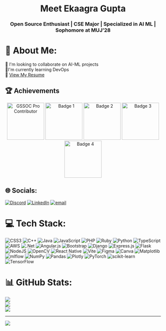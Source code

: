 <h1 align="center">Meet Ekaagra Gupta</h1>
<h3 align="center">Open Source Enthusiast | CSE Major | Specialized in AI ML | Sophomore at MUJ’28 </h3>


# 💫 About Me:
 👯 l'm looking to collaborate on AI-ML projects <br>🤝I'm currently learning DevOps<br>📄 [View My Resume](resume_eg.pdf)

 
## 🏆 Achievements

<p align="center">

  <!-- GSSoC badge -->
  <img  src="https://camo.githubusercontent.com/69ea65063154c89628074f425ae8f2ba5d53f61eaff769f0f26b311fd1afaf13/68747470733a2f2f64726976652e676f6f676c652e636f6d2f75633f6578706f72743d766965772669643d312d423376613362616c48593775706f4e336e684e456e6a317846687a62637372" alt="GSSOC Pro Contributor" width="120"/>
    <img src="https://github.githubassets.com/assets/pull-shark-default-498c279a747d.png" alt="Badge 1" width="120"/>
      <img src="https://camo.githubusercontent.com/edbcf659286e6f3d192b959287f3cd29400d321c6ec9538d9059ade0010c6ea6/68747470733a2f2f64726976652e676f6f676c652e636f6d2f75633f6578706f72743d766965772669643d31544934585352465566414e5235766e7579596871466638655776486c6f655832" alt="Badge 2" width="120"/>
  <img src="https://camo.githubusercontent.com/f2fc12f7bdbd767fdefd77d8d11d10e6f6701fdb541d2e94f0b89ee5f4f07516/68747470733a2f2f64726976652e676f6f676c652e636f6d2f75633f6578706f72743d766965772669643d314d6c554d3252497164385130656b3637704d6e544e716c69716d4b4e4432526b" alt="Badge 3" width="120"/>
  <img src="https://camo.githubusercontent.com/a86d539ce73204634d952ba379d1bff7f6c8312fcb1ee78a0e2190c6755d5bc6/68747470733a2f2f64726976652e676f6f676c652e636f6d2f75633f6578706f72743d766965772669643d31783265594b346f71696845585a6f515f65576e41674d306a586368595a705934" alt="Badge 4" width="120"/>



</p>


## 🌐 Socials:
[![Discord](https://img.shields.io/badge/Discord-%237289DA.svg?logo=discord&logoColor=white)](https://discord.gg/ekaagragupta) [![LinkedIn](https://img.shields.io/badge/LinkedIn-%230077B5.svg?logo=linkedin&logoColor=white)](https://linkedin.com/in/ekaagragupta) [![email](https://img.shields.io/badge/Email-D14836?logo=gmail&logoColor=white)](mailto:ekaagrag2006@gmail.com) 

# 💻 Tech Stack:
![CSS3](https://img.shields.io/badge/css3-%231572B6.svg?style=for-the-badge&logo=css3&logoColor=white) ![C++](https://img.shields.io/badge/c++-%2300599C.svg?style=for-the-badge&logo=c%2B%2B&logoColor=white) ![Java](https://img.shields.io/badge/java-%23ED8B00.svg?style=for-the-badge&logo=openjdk&logoColor=white) ![JavaScript](https://img.shields.io/badge/javascript-%23323330.svg?style=for-the-badge&logo=javascript&logoColor=%23F7DF1E) ![PHP](https://img.shields.io/badge/php-%23777BB4.svg?style=for-the-badge&logo=php&logoColor=white) ![Ruby](https://img.shields.io/badge/ruby-%23CC342D.svg?style=for-the-badge&logo=ruby&logoColor=white) ![Python](https://img.shields.io/badge/python-3670A0?style=for-the-badge&logo=python&logoColor=ffdd54) ![TypeScript](https://img.shields.io/badge/typescript-%23007ACC.svg?style=for-the-badge&logo=typescript&logoColor=white) ![AWS](https://img.shields.io/badge/AWS-%23FF9900.svg?style=for-the-badge&logo=amazon-aws&logoColor=white) ![.Net](https://img.shields.io/badge/.NET-5C2D91?style=for-the-badge&logo=.net&logoColor=white) ![Angular.js](https://img.shields.io/badge/angular.js-%23E23237.svg?style=for-the-badge&logo=angularjs&logoColor=white) ![Bootstrap](https://img.shields.io/badge/bootstrap-%238511FA.svg?style=for-the-badge&logo=bootstrap&logoColor=white) ![Django](https://img.shields.io/badge/django-%23092E20.svg?style=for-the-badge&logo=django&logoColor=white) ![Express.js](https://img.shields.io/badge/express.js-%23404d59.svg?style=for-the-badge&logo=express&logoColor=%2361DAFB) ![Flask](https://img.shields.io/badge/flask-%23000.svg?style=for-the-badge&logo=flask&logoColor=white) ![NodeJS](https://img.shields.io/badge/node.js-6DA55F?style=for-the-badge&logo=node.js&logoColor=white) ![OpenCV](https://img.shields.io/badge/opencv-%23white.svg?style=for-the-badge&logo=opencv&logoColor=white) ![React Native](https://img.shields.io/badge/react_native-%2320232a.svg?style=for-the-badge&logo=react&logoColor=%2361DAFB) ![Vite](https://img.shields.io/badge/vite-%23646CFF.svg?style=for-the-badge&logo=vite&logoColor=white) ![Figma](https://img.shields.io/badge/figma-%23F24E1E.svg?style=for-the-badge&logo=figma&logoColor=white) ![Canva](https://img.shields.io/badge/Canva-%2300C4CC.svg?style=for-the-badge&logo=Canva&logoColor=white) ![Matplotlib](https://img.shields.io/badge/Matplotlib-%23ffffff.svg?style=for-the-badge&logo=Matplotlib&logoColor=black) ![mlflow](https://img.shields.io/badge/mlflow-%23d9ead3.svg?style=for-the-badge&logo=numpy&logoColor=blue) ![NumPy](https://img.shields.io/badge/numpy-%23013243.svg?style=for-the-badge&logo=numpy&logoColor=white) ![Pandas](https://img.shields.io/badge/pandas-%23150458.svg?style=for-the-badge&logo=pandas&logoColor=white) ![Plotly](https://img.shields.io/badge/Plotly-%233F4F75.svg?style=for-the-badge&logo=plotly&logoColor=white) ![PyTorch](https://img.shields.io/badge/PyTorch-%23EE4C2C.svg?style=for-the-badge&logo=PyTorch&logoColor=white) ![scikit-learn](https://img.shields.io/badge/scikit--learn-%23F7931E.svg?style=for-the-badge&logo=scikit-learn&logoColor=white) ![TensorFlow](https://img.shields.io/badge/TensorFlow-%23FF6F00.svg?style=for-the-badge&logo=TensorFlow&logoColor=white)



# 📊 GitHub Stats:
![](https://github-readme-stats.vercel.app/api?username=ekaagragupta&theme=dark&hide_border=false&include_all_commits=true&count_private=true)<br/>
![](https://nirzak-streak-stats.vercel.app/?user=ekaagragupta&theme=dark&hide_border=false)<br/>
![](https://github-readme-stats.vercel.app/api/top-langs/?username=ekaagragupta&theme=dark&hide_border=false&include_all_commits=true&count_private=true&layout=compact)

---
[![](https://visitcount.itsvg.in/api?id=ekaagragupta&icon=0&color=0)](https://visitcount.itsvg.in)

<!-- Proudly created with GPRM ( https://gprm.itsvg.in ) -->
